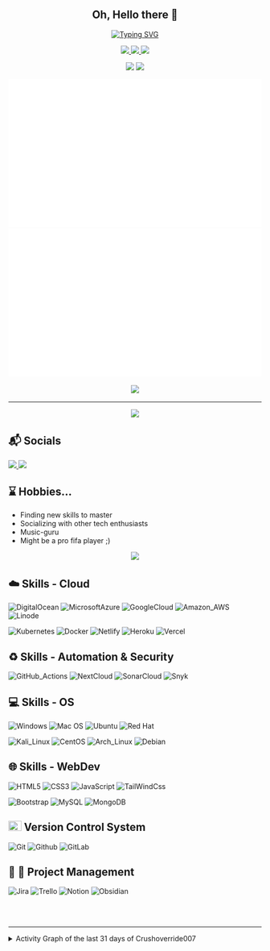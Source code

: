 <!-- Introduction -->

<h2 align="center">Oh, Hello there 👋</h1>
<p align="center">
<a href="https://git.io/typing-svg">
<img src="https://readme-typing-svg.herokuapp.com?font=Avenir&size=18&duration=2500&pause=500&color=FFFFFF&center=true&vCenter=true&multiline=true&width=600&height=100&lines=My+name's+Mouhcine%2C+;a+recent+bachelor+graduate+in+the+Cyber+Security+domain;And+I'm+currently+working+on+other+projects." alt="Typing SVG" />
</a>
</p>


<!-- Stats -->
  
  <p align="center">
  <a href="https://komarev.com/ghpvc/?username=Crushoverride007&color=blueviolet">
    <img src="https://komarev.com/ghpvc/?username=Crushoverride007&color=blueviolet"/>
  </a>
  <!-- <a href="https://visitor-badge.glitch.me/badge?page_id=Crushoverride007.Crushoverride007&left_text=All%20Visitors">
    <img src="https://visitor-badge.glitch.me/badge?page_id=Crushoverride007.Crushoverride007&left_text=All%20Visitors"/>
  from fleet
  </a> -->
  <a href="https://hits.seeyoufarm.com/api/count/incr/badge.svg?url=https%3A%2F%2Fgithub.com%2F{Crushoverride007}1212%2Fhit-counter">
    <img src="https://hits.seeyoufarm.com/api/count/incr/badge.svg?url=https%3A%2F%2Fgithub.com%2F{Crushoverride007}1212%2Fhit-counter"/>
  </a>
  <img src="https://api.meercode.io/badge/Crushoverride007/Crushoverride007?type=ci-score&branch=main&lastDay=14"/>
  </p>
  <p align="center">
  <!-- <img src="https://tryhackme-badges.s3.amazonaws.com/Crushoverride007.png" alt="TryHackMe"> Putting new badge into place -->
  </p>
  
  <p align="center">
  <img src="https://github-readme-stats-git-masterrstaa-rickstaa.vercel.app/api?username=crushoverride007&theme=tokyonight&show_icons=true" />
  <img src="http://github-readme-streak-stats.herokuapp.com?user=Crushoverride007&theme=tokyonight&hide_border=false&date_format=M%20j%5B%2C%20Y%5D"/>
  </p>

<!--

 ![](https://raw.githubusercontent.com/Crushoverride007/github-stats/master/generated/overview.svg#gh-dark-mode-only)
 ![](https://raw.githubusercontent.com/Crushoverride007/github-stats/master/generated/languages.svg#gh-dark-mode-only)

-->

  <p align="center">
  
   <img src="https://raw.githubusercontent.com/Crushoverride007/github-stats/master/generated/overview.svg#gh-dark-mode-only"/>

   <!-- <img src="https://raw.githubusercontent.com/Crushoverride007/github-stats-transparent/output/generated/overview.svg"/> -->
   <img src="https://raw.githubusercontent.com/Crushoverride007/github-stats-transparent/output/generated/languages.svg"/>
  </p>
  
  <p align="center">
  
  <img src="https://github-profile-trophy.vercel.app/?username=Crushoverride007&theme=radical&no-bg=true&row=3&column=4&margin-w=15&margin-h=15"/>
  
  </p>
  
  
  ---
<!--
<p align="center">
  <a href="https://crushoverride007.vercel.app/api/now-playing?open">
    <img src="https://crushoverride007.vercel.app/api/now-playing">
  </a>
</p>
-->

<p align="center">
  <img src="https://spotify-github-profile.vercel.app/api/view.svg?uid=mouhcine.mesmouki&redirect=true][https://spotify-github-profile.vercel.app/api/view.svg?uid=mouhcine.mesmouki&cover_image=true&theme=default&bar_color=5e30eb&bar_color_cover=true"/>
  
 </p>


<!-- <p align="center">
  <img src="https://spotify-recently-played-readme.vercel.app/api?user=mouhcine.mesmouki&width=600"/>
</p> -->

<!-- <p align="center">
  <img src="https://crushoverride007.vercel.app/api/top-played">
</p> -->


<!-- Bio -->


## :mailbox_with_mail: Socials

<a href="https://www.linkedin.com/in/mouhcinemesmouki/">
  <img src="https://img.shields.io/badge/LinkedIn-0077B5?style=for-the-badge&logo=linkedin&logoColor=white"/>
</a>
<!-- ![Linkedin](https://img.shields.io/badge/LinkedIn-0077B5?style=for-the-badge&logo=linkedin&logoColor=white) [Click Here](https://www.linkedin.com/in/mouhcinemesmouki/) -->

               
<a href="https://twitter.com/crushoveride007">
  <img src="https://img.shields.io/badge/Twitter-1DA1F2?style=for-the-badge&logo=twitter&logoColor=white"/>
</a>

<!-- ![Twitter](https://img.shields.io/badge/Twitter-1DA1F2?style=for-the-badge&logo=twitter&logoColor=white) [Click Here](https://twitter.com/crushoveride007) -->

## :hourglass: Hobbies...

* Finding new skills to master
* Socializing with other tech enthusiasts 
* Music-guru
* Might be a pro fifa player ;)

<p align="center">
  <a href="https://psnprofiles.com/crushoverride007">
  <img src="https://card.psnprofiles.com/2/crushoverride007.png" width="500" border="0">
  </a>
</p>

## ☁️ Skills - Cloud
![DigitalOcean](https://img.shields.io/badge/DigitalOcean-0080FF?style=for-the-badge&logo=digitalocean&logoColor=white)
![MicrosoftAzure](https://img.shields.io/badge/Microsoft_Azure-0089D6?style=for-the-badge&logo=microsoft-azure&logoColor=white)
![GoogleCloud](https://img.shields.io/badge/Google_Cloud-4285F4?style=for-the-badge&logo=google-cloud&logoColor=white)
![Amazon_AWS](https://img.shields.io/badge/Amazon_AWS-FF9900?style=for-the-badge&logo=amazonaws&logoColor=white)
![Linode](https://img.shields.io/badge/Linode-00A95C?style=for-the-badge&logo=Linode&logoColor=white)


![Kubernetes](https://img.shields.io/badge/Kubernetes-326DE6?style=for-the-badge&logo=kubernetes&logoColor=white)
![Docker](https://img.shields.io/badge/Docker-2496ED?style=for-the-badge&logo=docker&logoColor=white)
![Netlify](https://img.shields.io/badge/Netlify-00C7B7?style=for-the-badge&logo=netlify&logoColor=white)
![Heroku](https://img.shields.io/badge/Heroku-430098?style=for-the-badge&logo=heroku&logoColor=white)
![Vercel](https://img.shields.io/badge/Vercel-000000?style=for-the-badge&logo=vercel&logoColor=white)

## :recycle: Skills - Automation & Security

![GitHub_Actions](https://img.shields.io/badge/GitHub_Actions-2088FF?style=for-the-badge&logo=github-actions&logoColor=white)
![NextCloud](https://img.shields.io/badge/Nextcloud-0082C9?style=for-the-badge&logo=Nextcloud&logoColor=white)
![SonarCloud](https://img.shields.io/badge/Sonar%20cloud-F3702A?style=for-the-badge&logo=sonarcloud&logoColor=white)
![Snyk](https://img.shields.io/badge/Snyk-4C4A73?style=for-the-badge&logo=snyk&logoColor=white)

## :computer: Skills - OS
![Windows](https://img.shields.io/badge/Windows-017AD7?style=for-the-badge&logo=windows&logoColor=white)
![Mac OS](https://img.shields.io/badge/mac%20os-000000?style=for-the-badge&logo=macos&logoColor=F0F0F0) 
![Ubuntu](https://img.shields.io/badge/Ubuntu-E95420?style=for-the-badge&logo=ubuntu&logoColor=white) 
![Red Hat](https://img.shields.io/badge/Red%20Hat-EE0000?style=for-the-badge&logo=redhat&logoColor=white)

![Kali_Linux](https://img.shields.io/badge/Kali_Linux-557C94?style=for-the-badge&logo=kali-linux&logoColor=white)
![CentOS](https://img.shields.io/badge/Cent%20OS-262577?style=for-the-badge&logo=CentOS&logoColor=white)
![Arch_Linux](https://img.shields.io/badge/Arch_Linux-1793D1?style=for-the-badge&logo=arch-linux&logoColor=white)
![Debian](https://img.shields.io/badge/Debian-A81D33?style=for-the-badge&logo=debian&logoColor=white)

## :globe_with_meridians: Skills - WebDev

![HTML5](https://img.shields.io/badge/HTML5-E34F26?style=for-the-badge&logo=html5&logoColor=white)
![CSS3](https://img.shields.io/badge/CSS3-1572B6?style=for-the-badge&logo=css3&logoColor=white)
![JavaScript](https://img.shields.io/badge/JavaScript-323330?style=for-the-badge&logo=javascript&logoColor=F7DF1E)
![TailWindCss](https://img.shields.io/badge/Tailwind_CSS-38B2AC?style=for-the-badge&logo=tailwind-css&logoColor=white)

![Bootstrap](https://img.shields.io/badge/Bootstrap-563D7C?style=for-the-badge&logo=bootstrap&logoColor=white)
![MySQL](https://img.shields.io/badge/MySQL-00000F?style=for-the-badge&logo=mysql&logoColor=white)
![MongoDB](https://img.shields.io/badge/MongoDB-4EA94B?style=for-the-badge&logo=mongodb&logoColor=white)

## <img src="https://www.vectorlogo.zone/logos/git-scm/git-scm-icon.svg" width="26" height="20"/> Version Control System 

![Git](https://img.shields.io/badge/Git-E34F26?style=for-the-badge&logo=git&logoColor=white)
![Github](https://img.shields.io/badge/GitHub-100000?style=for-the-badge&logo=github&logoColor=white)
![GitLab](https://img.shields.io/badge/GitLab-330F63?style=for-the-badge&logo=gitlab&logoColor=white)

## :dart: :rocket: Project Management 
![Jira](https://img.shields.io/badge/jira-%230A0FFF.svg?style=for-the-badge&logo=jira&logoColor=white)
![Trello](https://img.shields.io/badge/Trello-%23026AA7.svg?style=for-the-badge&logo=Trello&logoColor=white)
![Notion](https://img.shields.io/badge/Notion-000000?style=for-the-badge&logo=notion&logoColor=white)
![Obsidian](https://img.shields.io/badge/Obsidian-483699?style=for-the-badge&logo=Obsidian&logoColor=white)

<br></br>

---

<!-- Adding github activity graph --> 

<details>
  <summary>Activity Graph of the last 31 days of Crushoverride007</summary>
  <br></br>
  <img src="https://github-readme-activity-graph.cyclic.app/graph?username=Crushoverride007&custom_title=Crushoverride007%20Activity%20Graph&hide_border=true&theme=tokyo-night&title_color=FFFFFF&area=true&radius=6&point=FFFFFF&color=FFFFFF"/>
  <!-- (https://github.com/ashutosh00710/github-readme-activity-graph) make this active --> 
</details>

<br></br>
